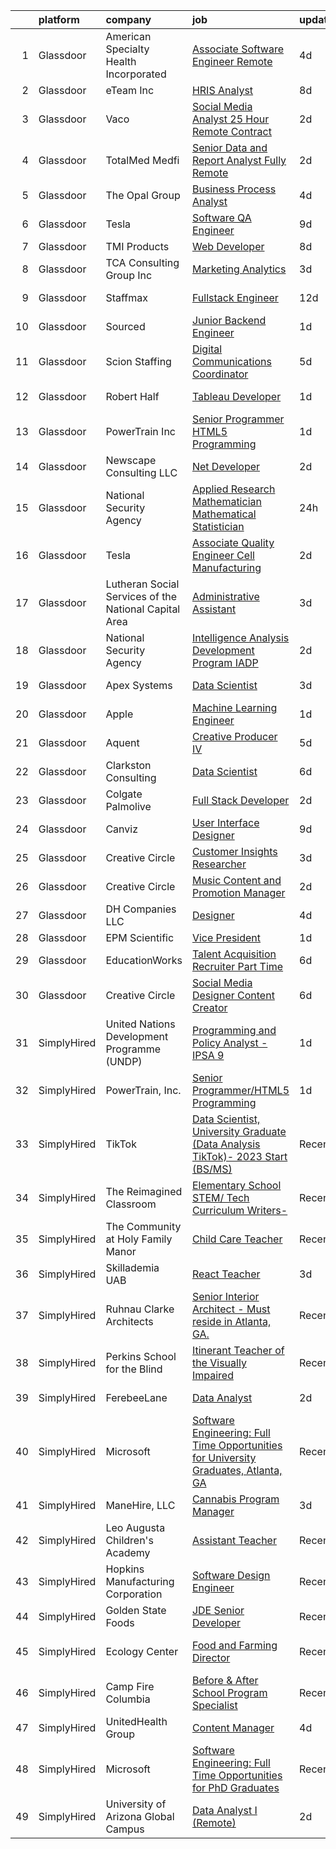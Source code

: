 

|    | platform    | company                                               | job                                                                                                                                                                                                                                                                                                                                                                                                                                                                                                                                                                                                                                                                                                                                                                                                                                                                                                                                                                                                                                                                                                                                                                                                                                                                                                                                             | update_time   | location                 |
|---:|:------------|:------------------------------------------------------|:------------------------------------------------------------------------------------------------------------------------------------------------------------------------------------------------------------------------------------------------------------------------------------------------------------------------------------------------------------------------------------------------------------------------------------------------------------------------------------------------------------------------------------------------------------------------------------------------------------------------------------------------------------------------------------------------------------------------------------------------------------------------------------------------------------------------------------------------------------------------------------------------------------------------------------------------------------------------------------------------------------------------------------------------------------------------------------------------------------------------------------------------------------------------------------------------------------------------------------------------------------------------------------------------------------------------------------------------|:--------------|:-------------------------|
|  1 | Glassdoor   | American Specialty Health Incorporated                | [Associate Software Engineer  Remote ](https://www.glassdoor.com/partner/jobListing.htm?pos=130&ao=1136043&s=58&guid=000001839787c527905629b29710860e&src=GD_JOB_AD&t=SR&vt=w&cs=1_d19347e1&cb=1664694601459&jobListingId=1008167047656&jrtk=3-0-1gebofhal2i70001-1gebofhb5ih6e800-de5b79cfffd5be2c-)                                                                                                                                                                                                                                                                                                                                                                                                                                                                                                                                                                                                                                                                                                                                                                                                                                                                                                                                                                                                                                           | 4d            | Remote                   |
|  2 | Glassdoor   | eTeam Inc                                             | [HRIS Analyst](https://www.glassdoor.com/partner/jobListing.htm?pos=122&ao=1110586&s=58&guid=000001839787c527905629b29710860e&src=GD_JOB_AD&t=SR&vt=w&ea=1&cs=1_8a19b22a&cb=1664694601459&jobListingId=1008158607961&cpc=2CAED5C921A5F994&jrtk=3-0-1gebofhal2i70001-1gebofhb5ih6e800-04be15ae82f930dd--6NYlbfkN0Dtmpfj98iB4C0jJJOWen3Era3IQfJzNZ4PFwBIKpo80E20bU78zJ3qEgsYTK5DSPzv9PBCmSypRua9-8sh41mG939Mhx4HoFeKU5HSeaFLs5arw7E-sAIAaa6q_NNpAp2jinyS3K7bSerbkc0SD-_xjUsotKFpl9mzoPEaoVyserfT5egNCpBZJJ8T5t1kZtF78BAZS_fCx1fen8Y2Utj-B5c-s7uc5x990Yi0pkrZ8WO62FA_NkgKJERCm1bqr83ob9F2GDrhgeqN7rdwn1Sl4ZMSnAdFSO-h9dxDoZJl10OT_lcansrp9tgPD7Ud8K98tv-vvrSWtig9InyfLEMUSifY0b8QyrnwwBo1-29PjQluRC6dpiR-Ek7Gjk_PUyKsvpL3aaIwCAwly0a9kQTlD56WD6Qym7aHgygXAsD5bCQSzEjd2O9XOmxN7PjiWVv6d_kU-YWyK70oOrG7NInKVg0-h7ops1N8UAAicSsO9I-wFoEkBfAz)                                                                                                                                                                                                                                                                                                                                                                                                                                                                                                         | 8d            | Remote                   |
|  3 | Glassdoor   | Vaco                                                  | [Social Media Analyst   25 Hour  Remote  Contract](https://www.glassdoor.com/partner/jobListing.htm?pos=125&ao=1110586&s=58&guid=000001839787c527905629b29710860e&src=GD_JOB_AD&t=SR&vt=w&ea=1&cs=1_4018b6f5&cb=1664694601459&jobListingId=1008171676036&cpc=F41FEAB56D215062&jrtk=3-0-1gebofhal2i70001-1gebofhb5ih6e800-ca1d01d3b8181bd1--6NYlbfkN0D_sybMACCpf9B-677oK5j6rPldVB6BlrVvFjO_o-GJZbzuF-qh4PxErFUqfUsv_6tFb1m8irQOzHpWjdx8DtaBOPKJdvnL0ijq2RbzPskNp0kx8aFlB9rghJgl5F21DVV3ioZEUe0UKvYIR8oAuhMqV6HCkjq_AUH1alY5eyvXK2_AAE2MPBf8UdrtjJRD4DKEIlMMMhMMyiWUJaugdXifnW_DsbpE4Dm4th5XnjDqf1RQ1TF2nNmG6aah-_oBhGb7eiddFgW3F83LbWKdvUKr4kyMLV1og3im04zSaLslbebLdYsqbE3CsXcofbHIZjP2OBd5rx-zkSKA78WbiXicptdkx958Ea_HMXlGLbweOuE-_6xrUQMaR69-G0WdXedGOiVYCG4OB18CjykR0ybHHS7MTv7ZiQ4FiyLQACSp30C4xfJErqgo1Smz4heSrGDAEpddrkbA4ScT9oYPIlvVbpLTPl-6kJs9q6Dfj8N6EvP63zH6uuTqh_TFd1kzGFe-KcGrOdzFHRl94iS39kJhNqRHneg6e8FqN5AiaO7iL3AcLkrTlfCl)                                                                                                                                                                                                                                                                                                                                                                                                     | 2d            | McLean, VA               |
|  4 | Glassdoor   | TotalMed Medfi                                        | [Senior Data and Report Analyst   Fully Remote](https://www.glassdoor.com/partner/jobListing.htm?pos=119&ao=1110586&s=58&guid=000001839787c527905629b29710860e&src=GD_JOB_AD&t=SR&vt=w&ea=1&cs=1_cd2eeea8&cb=1664694601458&jobListingId=1008170970287&cpc=C891152315FA1AD8&jrtk=3-0-1gebofhal2i70001-1gebofhb5ih6e800-8f01274036152fef--6NYlbfkN0CAbsJB8bju6vp3YzCtcC1o6rQ0eFO1yXn-OHpoI-lP0DaRmu6MITyG7eKv3cg2fC6PyDGRGKV8EWW69ApA_jp56B-SV-dYSvvCNnUz8kQeW11sHE28f7T4JiTuxvjQIxTk85RlgTaYbl0n19BresoEWL0WuPPGVxnqD3Fn7X_SeP6IUd_NgqHBOaMS3ndgmW6tAqZ3wye6abVHcBy7FZ-iVzYtMFtOofieHCOgl8HZtrRZCnbx1En6rJp5GtQ2Gd_0FfjvpkGRgeLxQyCUyJAMXW5D86EWm6tbp451iRMmarUh66N-i7VA7RfJiv8fMscQddJjoFhvrGnLbPU5Xkc2TlwJwgYdO3-20lqSXEnAaGP7L6QAJ2faEYC6p3xKmn5duGtrVruTyTNAmlSr7NYNUHfj_X0HO6uzj9N1TKcs_9l8WGav6ZiUDtAnX70sZdib4Bi8inf4oB4RGkanYJ7kc0ZsnbX1a3D10gTh64H7Dm3CvhwAcTGe6hc7HfoPgxmbXIJNcP-bvy1jP64h00984R1AahDr71cDkV6WLDa9p0UEdaK8f774)                                                                                                                                                                                                                                                                                                                                                                                                        | 2d            | Remote                   |
|  5 | Glassdoor   | The Opal Group                                        | [Business Process Analyst](https://www.glassdoor.com/partner/jobListing.htm?pos=115&ao=1110586&s=58&guid=000001839787c527905629b29710860e&src=GD_JOB_AD&t=SR&vt=w&ea=1&cs=1_022dd47f&cb=1664694601458&jobListingId=1008166198185&cpc=C4A69CCDBB3B9599&jrtk=3-0-1gebofhal2i70001-1gebofhb5ih6e800-cace04fd6cdc8c79--6NYlbfkN0DyDQgF4J50Knwgn9O_3-h4MRuzWSeE5LAvq9N8vwu7mL4-za1rMQym2cnTRfjd70lXXf7u6Ty67QY5RCilrlgOHDOzuU_ccY2zjl3yCOX95mL0ST1NdFG92yrjtQi9rbmnk5PIwB_QhZKfbEumHwQEbtBDWjBPNXpOSi-bwVXVhbItELr_qyVwJZAth58UKlYfpwCY2TSmlmPlxQGEnbzeVfzUGa_XLlKjUcL-uByw6p54XW3SpsPDUIboNeOpYZyzoKJMGL1Vymn9yVLxDNonUi31fghXvXBHaF0skpdRhyq7BQ9ZZExp2aGPbJa9dScSgZ85YSk9ydRei5XkPosh3ePOsAbREP0eBLN7g-gCebjejCyFBnCYHVQu-FO1v2F68g_6EpjTXFb2LzH7aNTsgASsaocX8OA0Ft1Sya6AG3yUr5bOJQJ4ByqFkD1bqMbMZA3rykqw5_nmVxlWea6hKe2L3pRMKgEJZxSMTsDaxOIo4ULXRE-y4oWWClfb53Hm4H86mFlfOA%3D%3D)                                                                                                                                                                                                                                                                                                                                                                                                                                                                 | 4d            | Remote                   |
|  6 | Glassdoor   | Tesla                                                 | [Software QA Engineer](https://www.glassdoor.com/partner/jobListing.htm?pos=111&ao=1110586&s=58&guid=000001839787c527905629b29710860e&src=GD_JOB_AD&t=SR&vt=w&cs=1_d3a1e4c2&cb=1664694601457&jobListingId=1008157150975&cpc=2CAED5C921A5F994&jrtk=3-0-1gebofhal2i70001-1gebofhb5ih6e800-17ec5d84a6e477c8--6NYlbfkN0BkX03mv_qGbDFMol2YHqLRvzzvm2LmpzMO_FcYL_FtJlnJTzsjtFTdelRG5HbGrIeCZP9oCSI6IiaHaydOY0APm_kQEpqg_U-Lu5q_7JcgNUy5alpojCB_iY52j9aX-yPUL1SfzqIjbpKFMk0pJQLg8NSVkwLqkZJ7fL_hyQSIe_gu1Qz2CrLhtEUo4HZ6o-DIfsEYzntvCPHtcnFRaiUAfAV8yLmnapNjWXUPwxvLKxWcv1FFTHEoUmU3yhsH_X73h3GkqaFdqTzb5axxNI7rNj8q81vSnBr6JBNNnNvCKpYhSzqZ79VNc_gOROAQmqWKgBI8NpzYx0iIwjnP8KyoBqP4w9s4oQU2XVUSO9ECzsJ05UJSqxUqHDL988CjXDmxq_EQRVs09BKvgsWw3LSsP7XWhs-99Ft2XWzByNRxXWAK1lEsAnOfBgtWzzxS-cMXvhcofuX_z4D6DSIHkRTvmNRRBcs_B3RzBtyDR9LbfNx7hjMnfdIq)                                                                                                                                                                                                                                                                                                                                                                                                                                                                                                      | 9d            | Fremont, CA              |
|  7 | Glassdoor   | TMI Products                                          | [Web Developer](https://www.glassdoor.com/partner/jobListing.htm?pos=110&ao=1110586&s=58&guid=000001839787c527905629b29710860e&src=GD_JOB_AD&t=SR&vt=w&ea=1&cs=1_37afe75f&cb=1664694601457&jobListingId=1008158795296&cpc=BAEB662971763A76&jrtk=3-0-1gebofhal2i70001-1gebofhb5ih6e800-fa985dea56e438c8--6NYlbfkN0Cc74d4hNgNAI05fdokDreC0O8qTkEPbMk_NPWuK9LFfl9GtLVJ8wz2yCHytuxJDvMFgbSCulomEAIkHn4Tdw7PM9RQFh_sKOp1WrPvFDGruxMVFk2jA0w7QddE4KMT-ul1tUGnErSIqMVhCplHhlWQsv7pmd_T_JmJT6JSiJr5QCY6IeMlR8aHIio9-fbOCtMf_my8RLLpuNmMLwUBLAosJQlfkfIo4kaHjb7qZbcgPsFl7HQE93w42scut8SPGmLsWVSvCvYsmE51dE5YkW2XYQAzSibQtw_JedLkwoU2__Dre79v7WgjyIS63f73AwjHzxwcP2GqA3tD5EpsXRAsxTdGbZgpAwos77KgZDGj3EZhs5mS3Zf9Sve-7c4a_BXFbS00BxdWXbGfmXlMh9syBxay95u6LCs9VNcaIH65ZyLuJfk7zWHX7w3ukZtvHCGfvHGxPbO7FhgOXgQXaJWCBUvagG00pNfrmVccJPjdfD3ZvPi_vSN8tSFhbB-DPa0%3D)                                                                                                                                                                                                                                                                                                                                                                                                                                                                                          | 8d            | Corona, CA               |
|  8 | Glassdoor   | TCA Consulting Group Inc                              | [Marketing Analytics](https://www.glassdoor.com/partner/jobListing.htm?pos=128&ao=1110586&s=58&guid=000001839787c527905629b29710860e&src=GD_JOB_AD&t=SR&vt=w&ea=1&cs=1_e3a9147e&cb=1664694601460&jobListingId=1008168586041&cpc=2CAED5C921A5F994&jrtk=3-0-1gebofhal2i70001-1gebofhb5ih6e800-821d7c87dc91bbe8--6NYlbfkN0Aobqe4mQdrTym_OyFCqzynb13PIBNU1hL0lnlL5gTMpN6pH52VqJXUalRLeDBbiOtoWMIj9Ab8ydeAkpmu3g29a26LLthkokVrlVqbyvH59ngLcyO9VZ1cU_2yzqHOD9D4puNVKaPff-0GFnfsLwcZbhlBIK2xppMkHr1sQvqLKHXPEBeU62cGzjsu1EOijbWKStxgRzByjmus6l8b-RyltMTkUS6IrwIrht_jmz-GpKX64DYKkxcsZHvOAZFtI6p-Sbqm-68ZZlwzlTJ242FND2YsDMUrQ5O0CyW64z22DDo0mXr9Om8tfzCOJYcyKGMHPNRRHdvmH8EHQo6F9vuHDbAnH7DcdvuFfb6gEcqBdYJzYg_A4Nzjymt1Dx7RjHbDjqjyf3NSiR9Zvxo9RRJkACdOehDYLO_l0PNoaGpQ-i0m9z6bQGtAcwmDXCIHYBlDQhYSLpZfuCE78jwmTggOIV8RlwiaGaQtT44sDX4b5_w6fqd5pJkE3XsfbN1t3Dw%3D)                                                                                                                                                                                                                                                                                                                                                                                                                                                                                    | 3d            | Remote                   |
|  9 | Glassdoor   | Staffmax                                              | [Fullstack Engineer](https://www.glassdoor.com/partner/jobListing.htm?pos=129&ao=1110586&s=58&guid=000001839787c527905629b29710860e&src=GD_JOB_AD&t=SR&vt=w&ea=1&cs=1_ece78f00&cb=1664694601460&jobListingId=1008148968565&cpc=3BA4CE39D5B5DEF5&jrtk=3-0-1gebofhal2i70001-1gebofhb5ih6e800-78222830f48442a1--6NYlbfkN0DY_BlV98VGxCgvPRil4oM8Y7HFVtpzt57cjMubRbIBzF9mHt_l6KdEOh-7b4gacrX2HJZ0drWzQwvRc9bXpXwSy1WvEJGC8Hm88d7yYoAXRqFJQ7LsegnIrwHu61PlaJgeDhBF5xX0DuSK1_ktoxj3zS88GycU6Xj_Pf03at2NOlfasjpJBs7SurGbSKOSbkMrQ06Ujv_czKBnu8NZalfjRd-K4rRuOjq-tK3-j85-f9JatNBMs8G4i-bz2R1MSlvLer4c4icd00egTzsKD2quyEFOOUFu-w9Rssai8JOs7tX-PhFVnogBaXSUVRhi5yybSmmVE3xh3zAJZB2DEOgIZgZoMz_ZvARJ_vj6X6HE7dCtEYp3__agcwjkA8aanPXrHLma2UELNkW04ZdjV9nyyGWqnmVFrz4rK8B-funuln0U0BimoRPDARn4WzaHfoIGHcUoxJajUJqq4aL6tykRWVUlS8XNwy2TiePM6zRfXHnTLeNwUlaQ_kkdEQiLQFg%3D)                                                                                                                                                                                                                                                                                                                                                                                                                                                                                     | 12d           | Foster City, CA          |
| 10 | Glassdoor   | Sourced                                               | [Junior Backend Engineer](https://www.glassdoor.com/partner/jobListing.htm?pos=118&ao=1110586&s=58&guid=000001839787c527905629b29710860e&src=GD_JOB_AD&t=SR&vt=w&ea=1&cs=1_83116c51&cb=1664694601458&jobListingId=1008174977716&cpc=2F9DD8B511C89582&jrtk=3-0-1gebofhal2i70001-1gebofhb5ih6e800-df60fd5744f4ae49--6NYlbfkN0AQtCoWIo22qYMy0VnBT_-Ke7caQrNIdlGKghY1t5uMcaz4VMmufhOpUb0KraRUI9FBEqMyZPk_lNAwrnR2k7tWlKHFyOTvD3m8lPIWUhmp6qN-P8MNgUz57Pn1kILGvNbKD6BaJ1OfqwH5whF9rVGSMy8lzKEmeFll7wKyUhchCLU3LpEvu5lAiWnQzvHjqAPCispmlIF0Rjnlp2MxalNnctwXZr2GG8gkIlgUpMQRbuTpNcI_WWVCd-t2ubSQ7kMyc0jGls_673Hj7AstZAMj5pQK8FUtR29BjQOgsKz4h9HVhxRNX0Y8KUdq1c8rHbgdeohA82tjjnebg1pq-O8sgQH-mL3V5QISQzoxcTVGJ5yOV_Rork6o8GLq5KIf3ViLlMsiLPHsLWUM5QcMWO2PodqrOixi0RM9P2YqdmCNSkoDPY6bjhHXrP_YLoxLUlpBgiBsllfztWeWdHfjlC1o2thbl8o4aZQwLkKHcvVrwA354l0CwYPoPLS9EBJcuETVJcKdf8Mw2WTEjaX-V7Df)                                                                                                                                                                                                                                                                                                                                                                                                                                                              | 1d            | Wake Forest, NC          |
| 11 | Glassdoor   | Scion Staffing                                        | [Digital Communications Coordinator](https://www.glassdoor.com/partner/jobListing.htm?pos=127&ao=1110586&s=58&guid=000001839787c527905629b29710860e&src=GD_JOB_AD&t=SR&vt=w&ea=1&cs=1_31ee13eb&cb=1664694601459&jobListingId=1008163060331&cpc=AC285F3A3ECA6BB0&jrtk=3-0-1gebofhal2i70001-1gebofhb5ih6e800-ea525e5b7c973924--6NYlbfkN0AxNjU9wWOnkzYrjpAN9mGGJnqCtvXlnsxswceXA4p8ajbPfxpve5iaMIKRyeZBP6nc-l8TOIGpY79X37-cUVynjzw2K3eODaffZlsRx2Pg-vagQah7SjV3Q6V3jOwYSmD1gJXeCYuSo0UShEfYXwMvFHyT-Uu7XdSP2MtatMOUaxEiBaL5rwTcMOl4k_j9yl3wTJG4iGOTCWlb2pt5vB2u8B3ascwVYaqQc-sjL91h_2a_5gh3i_4wsnmFUM1Bcqy7kcpQBm6F4uzBW-LVc38fSPHo_SoEnnWYFQGUZL624H2v-eT-WCi74Y3ezP0OC5-Srlzby3rvdq9manis4Qosqlu5symcQEz9RjHMAXT1qtXtLsoCHcLnYdfNqHXE5y9lG5V9fADG0F4HrvgU_2jXDkqtEm2jG3rY6gpvnvmNXE3YaFfr8QhmZWFO4zj3nrIScMkJ2AVhxEWQ0ADmmBoXnbsO7JZzODqDzcwteaXbpBmu8ulw0sRNCugeOpLcaoUmONlUAn6ECStL576NE4Gv)                                                                                                                                                                                                                                                                                                                                                                                                                                                   | 5d            | Remote                   |
| 12 | Glassdoor   | Robert Half                                           | [Tableau Developer](https://www.glassdoor.com/partner/jobListing.htm?pos=124&ao=1110586&s=58&guid=000001839787c527905629b29710860e&src=GD_JOB_AD&t=SR&vt=w&ea=1&cs=1_32c258af&cb=1664694601459&jobListingId=1008175305352&cpc=47CFDC01B3F81FAC&jrtk=3-0-1gebofhal2i70001-1gebofhb5ih6e800-91683de664681853--6NYlbfkN0CpzDdaQkua3np5pkmj49lKioZwmwxQ-yx5plwbYmV_M0-UVVHCKd08x4FEDMIXEeKLFjEn-sqQVWOexkOex0qmvgI0uHAaEFEu-ABiKlOcllRdDpbr1ZRoh4Cjoydmdx3fUWY3dRGIpbH_G7R62X3f75nYXlvd8Q7BmAgQfgbvhvxzaswMp3neHfNTz7leeWv4nNsutfOr1BSVpfP08ZZPGHgc6LgdSo_zVU5XV_ebpbfJx-O6Snp7WPo7OehBsqKaNOfqbSkTThE-U_Jh6MhnCIJP9SA2frk0Z_QCY4tz_OIBiX9aH2c9IxKHTSgkiesb-36OzBC0wPwkrgvRf6WsCAbEAslsods0i_RUs0HnNuFV1HYIcvf4_nKb-oUwJTdFENBIMcvFh2uRWwBX54e_s1AWJ5YrJbejdJiMmr0iPoLsWNhYIMlDvR8SFZxfexs-7XvE9a-_KYiGOpV_9HALhzxM-cVzK5ij4e8zfhRipveGP9Z-dHbHJB2K-tKe5WA7xwm-n7_XG0CDjgqa15ZYoIBiyx9q03244o0s7S1_dDvDJv-CPuVG)                                                                                                                                                                                                                                                                                                                                                                                                                                    | 1d            | Lakeland, FL             |
| 13 | Glassdoor   | PowerTrain  Inc                                       | [Senior Programmer HTML5 Programming](https://www.glassdoor.com/partner/jobListing.htm?pos=101&ao=1110586&s=58&guid=000001839787c527905629b29710860e&src=GD_JOB_AD&t=SR&vt=w&ea=1&cs=1_e81ecc47&cb=1664694601456&jobListingId=1008173585788&cpc=C49818E30565E1C5&jrtk=3-0-1gebofhal2i70001-1gebofhb5ih6e800-1b85f4fe83a31478--6NYlbfkN0C2SVAOpOeIWQkPp9EeCSLxTLheLRty2uanDx8E9nXZ3mu7gJwUrwrha0qMgRJB_ybKSHJ_Y0hVriFcnVY9yiNZwBG_k1-AbF0pE9LMEsbl4mHVUm15fZfn1EUbUncXM4fFY2uk7IBaV71k80c61T5oym8J7jvFIebX2bEtRtE7kjyJhVwrjQ2xABzr7OuFNrwNcBPdcjMaFfdjQPPyRL6VxjsNB1R_gZNnzFmiBvCVfOmxN3VXuI6CYO0FEDo7C4wDORp7W8ZsftcyyAyi0fdJ_8DGm2BAiBjW0RC9YD0f2xxXITwoLTAu-2a0vf4AizWhiy6-hQfskHZXvi1yt698MKuSyldzb7m9tp9KoGLzXgOOC9zmeOoZ_zXkgOADZgcuwQsxLa6ar7JytkrNhxizcKj3JccUcPhITs2sSIfMquhGEMrWSmhCse-ZcasL-OzBNmuSNoAzjz4aHGosd0dwQF_4cH9IxS7zDlImJAqyAPbQrxYr3ecPhWusCCisuqqtGh4okwq2ZuwsQVi_JDD3)                                                                                                                                                                                                                                                                                                                                                                                                                                                  | 1d            | Remote                   |
| 14 | Glassdoor   | Newscape Consulting LLC                               | [ Net Developer](https://www.glassdoor.com/partner/jobListing.htm?pos=109&ao=1110586&s=58&guid=000001839787c527905629b29710860e&src=GD_JOB_AD&t=SR&vt=w&ea=1&cs=1_b1c7e08a&cb=1664694601457&jobListingId=1008171131113&cpc=76BDADE3D6D9A820&jrtk=3-0-1gebofhal2i70001-1gebofhb5ih6e800-26f3395504cb0be3--6NYlbfkN0BHIfC1zsKGIu0R3teaIu8liT7fbRNLaQeDQfcPJweUK7UvDklIW8lYD9pgTQ-zfF0447VfA0201YSFMHqVjB_o5o40xlqZBnAi8KbhvBa75Ih-LpUPb6ctYWZ8Bqo_l2Z0AKKoz_Eob55ilMcMByTzmSVYUhq1xq5eNjGRbltwRa7ZeAUm00KdeB3v_RVep2NnXZxZ4zH75XpdCh4Ab62YCtyc4NcMknASqgHMbcTberQM6InN-HbLBmtXPIzqo32K0Gl7gQLgt3NKIqjWhuD7JSrXbvN0ufm6UYM_D5GTNxoAPld_TA7awSH-20vJZEuMJsvLGau69myfuqSM8qpGXK8vHIjypdOLmyCTjJBBxH1k-m7SFpVH_sCAs1TVsuDdOtiynydkCoLaM_z-NzANNwFE_IyFHrgylQVoNZgUOUzuRy_OFVJTkxtHqHH393A4KNt1Hslz3ciuT0K7YcBITKOLyN-J9raJcMcbdl-q7ImTfQS8VBGCZ8sg-TwLkWevyppzr0T-pA%3D%3D)                                                                                                                                                                                                                                                                                                                                                                                                                                                                           | 2d            | New York, NY             |
| 15 | Glassdoor   | National Security Agency                              | [Applied Research Mathematician  Mathematical Statistician](https://www.glassdoor.com/partner/jobListing.htm?pos=102&ao=1110586&s=58&guid=000001839787c527905629b29710860e&src=GD_JOB_AD&t=SR&vt=w&cs=1_9c01b546&cb=1664694601456&jobListingId=1008176337190&cpc=A65DF3A704A48F9B&jrtk=3-0-1gebofhal2i70001-1gebofhb5ih6e800-bb25d1ff2d5a7a80--6NYlbfkN0AC5S5KfpcrE62cRuYLg6qW_HWiPjKHP06qk-AGfbwYtGlr3wcSMURH9oqKq1q2FCca4boXAR_sy_cuvjmZRTu-kDURTFUxc6sK8sYkMLOhshHs4uDvvmHCM5PEAIeyfIv4GwSTw6FD33Di7sL78CTkmtnzBEL3q70_zom86bp3Ma2kT9yfZ0JkMcSKft2yQ8Wv99K1iFPM9D1sV9fgf65Po28w1HMqmoWIOBH9h-0SscmEYTLyMYnTD3mtzDgZmuTjpQroCx3lPQng8vv7NPtgKuYvLmLzCKwZ--LkzlKNFcHwZJNIGdiFDSwahr2hEXQTcPRMZ42OatwkNc69SfSb9qImHuAMKKvg7e8_5cRhpbQHLdhgFungxgQxasrMezfHxUIbBrx8fDVwspEi5xQTS_RoeNhjWpDzxeZ3KPt8Lkh0kPnsYtnambks2YgP8NKpmVUo2JrjuF_toe-cU1-o3wbZi1O1DFfQpayhtWb8sA%3D%3D)                                                                                                                                                                                                                                                                                                                                                                                                                                                                     | 24h           | Fort Meade, MD           |
| 16 | Glassdoor   | Tesla                                                 | [Associate Quality Engineer  Cell Manufacturing](https://www.glassdoor.com/partner/jobListing.htm?pos=116&ao=1110586&s=58&guid=000001839787c527905629b29710860e&src=GD_JOB_AD&t=SR&vt=w&cs=1_ace0ea8a&cb=1664694601457&jobListingId=1008171183254&cpc=6FC5BA77C9A4CD78&jrtk=3-0-1gebofhal2i70001-1gebofhb5ih6e800-9b16fd11906e74af--6NYlbfkN0BkX03mv_qGbDFMol2YHqLRvzzvm2LmpzMO_FcYL_FtJlnJTzsjtFTdelRG5HbGrIfA-KtHtrLn_02c6QmUKihgkV7a5HmhU4z8oTgnBrwl9o5wSbzTu8N2uuPtaznXu_Xi_5OLhOXdRWndStWRkDk9uGhWGilt8EArl1JtnsKR5kWoDrPYgrH_UA_B592EAbgV4UlWhFJ8YVS8_g6pRsANxaTZzRUd9moBKOM4XGzjSQ8ohgV2_rbv22WW0NP69GIeZfrwsczQPKhdvwHb8sEdVoXNxfVDFbGwxxZzYIpWTJK-f5wGFfvnZke8-wekch7jfJMYjWhvSkw01L2lD3pWBqUl3mfguDkJeIO-9o8M8nROD2GC1SdxTVT8ZBOHNqZ6z45UqZuqlBCk1Hy3NzY3b3_Bxga83JrOfvuqUjDLTJTlZuoMWp13GMPK6kyTUQRakwJQ9zEf3Mlv4GT_rLfSeBIWys8lrfGL3I1sRJUHpXvuGthr2EisAeujL9Zqq2DTgBu5Oc7QT6xi-3Rol0Zw)                                                                                                                                                                                                                                                                                                                                                                                                                                            | 2d            | Fremont, CA              |
| 17 | Glassdoor   | Lutheran Social Services of the National Capital Area | [Administrative Assistant](https://www.glassdoor.com/partner/jobListing.htm?pos=114&ao=1110586&s=58&guid=000001839787c527905629b29710860e&src=GD_JOB_AD&t=SR&vt=w&ea=1&cs=1_bdae9d6e&cb=1664694601458&jobListingId=1008168296661&cpc=8795CF9063CD573D&jrtk=3-0-1gebofhal2i70001-1gebofhb5ih6e800-013c79c63f825a03--6NYlbfkN0Bgsj1Pbb7MeU7eIWIrQEjV1IJs7xNAv1nBAvknuBWC7yXs9upGwzxQqLHdeSsAR4U77bDPwQja1-Q7WopGN7wytnjsKYb8XSB4wSNoGGced9b1kN7POnugckRX6LwF-eD-kHkwK3bl6vEzQN-CuLt63QnXuZIr6UGNpASjXUribjhM2-iNHIy0mss4EIjyF8z0Q64VrRbKRAtf_bqT2eLGcYm6xTGXRM-dZdkR6XsOh8JudSrFFm0xYpKQJWbubRLkJ1a2ro6u-tvEYRiaI4F8S9t2Kb5QSjDeutbPsx1PQdaQXlzsC2LLvPGKV0eP4cBw3TdiyK1G92cimzSvZXcSOd5IFCPbsUvK5Hmku1ja9KVjg5q8Bu0KwGnkWLVAI_Di6ThqB0q9GDUo3uhm01sR_4lG5Af6lSQxUZq2WRu1fU_qaZaaLDRo-IK4-g1BHataAN11A91JqBLV_f47kS88UNaRz7MJ8y9HC8IfIncNwfTrQ5WyMwGIf7Whwz6_NMv7XXQGa-yuTw%3D%3D)                                                                                                                                                                                                                                                                                                                                                                                                                                                                 | 3d            | Laurel, MD               |
| 18 | Glassdoor   | National Security Agency                              | [Intelligence Analysis Development Program  IADP ](https://www.glassdoor.com/partner/jobListing.htm?pos=106&ao=1110586&s=58&guid=000001839787c527905629b29710860e&src=GD_JOB_AD&t=SR&vt=w&cs=1_0f8991ba&cb=1664694601456&jobListingId=1008171585412&cpc=2CAED5C921A5F994&jrtk=3-0-1gebofhal2i70001-1gebofhb5ih6e800-4b11c9f217b5040e--6NYlbfkN0AC5S5KfpcrE62cRuYLg6qW_HWiPjKHP06qk-AGfbwYtGlr3wcSMURH9oqKq1q2FCcIwIXN7RsyfkYSe8b48QQDZjIsZjeiCMsSk5hYFnGXfgfjZx5ZYM5HN9WMzDmlQ7a5RrrJG_4tvY1VJixRHO4WNtvKzj4VtENHDQNaUkFXnEfk_K_LHGVZvg1Y0xMM7deburZVMidNjC0GitUSDtmKgbYJ5QfUeQ6gVjDSJOi71JALD8_O2fSPIJQkzoMvums9N6gPGhQ8O0LDOkTbtOMV4M9pP0WS32oktTtNB5n_sKpGLcEo9QOpTa2ouHd4EWbw7-aTs2AtWwNhYYtv4KdpyTbGW5EWKYz_BgXiXyDOrTXBTXdK5tn-PhwRx1DNvPiQaZrql5UhT0h1nf3PMK9z1tHhXx58eSeM2JBmls44etcTI8YlY9Zu49VYuxbWBxd-H4YfbuQHwXZhWSbjxUYaaYPbwixM42Y%3D)                                                                                                                                                                                                                                                                                                                                                                                                                                                                                            | 2d            | Fort Meade, MD           |
| 19 | Glassdoor   | Apex Systems                                          | [Data Scientist](https://www.glassdoor.com/partner/jobListing.htm?pos=123&ao=1110586&s=58&guid=000001839787c527905629b29710860e&src=GD_JOB_AD&t=SR&vt=w&ea=1&cs=1_04e88233&cb=1664694601459&jobListingId=1008168488140&cpc=451933188B21919D&jrtk=3-0-1gebofhal2i70001-1gebofhb5ih6e800-b00bcbd8ae5aa170--6NYlbfkN0DqWjE27Bj7wQp7zwejGyju2OyxUuq4SEucXSyN07WCWejYvQmJsgF2DYF8Y-TYieCC7JkKTw9vDLjaFbrXYkiCdtCiYmftQDUDUk0wiGD4xApJXwf3sQQqKVxlMP6ygEfyy5m3bfnknkzu2h_CN-BWDxzd_cOUvchQq-7n6HBoRciE3XMpC7KEnG_nRCWlucokPxrkawYEG_deBFtDfWE3ZPXKgRcnlCwL-d5Vm2tiKhdX8NvUYQ_RWIt99KZxhBuTfSrw9_Aeoj5hcL9n4QqYBrky2zU6b6PfcDHKdTcvAD8QIFcd1qUgM_Rf48UVSM3vZa1wd6tihqVg3G2F4aaB8LKdXrrB35dXPaIypcxeyz3UEO9krKFd8xHwAgbfguoepT8Mft3Ncmch2wWBbENwO_P4BABg6qZ6B-n8A1wXAf4hGWcltre4-VOrxfomijvBg0qMILou_n1FF_qsIV5Fcuw_jR0xUVg5UAuCBMoXv9Fe7RijFFEMIURNWSlQgEAIhVk_nsX56AlUIZHml9HOM8NvLu38g1xbQyD_ZFj_U7Tpe3qhJiP1-mxXdmc3TXuoRKnNiQZnZy4P2Enh3EEnjp8KvCtdOH_THw_JPvdVBzLrWefuigzb8JuxWoizwRGTGv_Jnq9OYA%3D%3D)                                                                                                                                                                                                                                                                                                                                           | 3d            | Oakland, CA              |
| 20 | Glassdoor   | Apple                                                 | [Machine Learning Engineer](https://www.glassdoor.com/partner/jobListing.htm?pos=117&ao=1110586&s=58&guid=000001839787c527905629b29710860e&src=GD_JOB_AD&t=SR&vt=w&cs=1_8e4a36b7&cb=1664694601458&jobListingId=1008175989427&cpc=F41FEAB56D215062&jrtk=3-0-1gebofhal2i70001-1gebofhb5ih6e800-9cf85aabb2c23e18--6NYlbfkN0BvKrLyj5gPmtZO9T8euul8TCxuuKNOtzRJOomxnwSEodTz2Bc-sPZlt2Zgji_QUXEfSry2uwoiSVR8Wqq-2KPK85rItdKx9X00L3mV5BAraRBT3ZNktMw_V7HybRuj5Y4O-B8jZzM43BotHpPRuP7J0R96bo6CjWXrJCK3VZq3pglZ05n_lLBsZ-YAhA8C-SK9S2TEB7qT-aoX_mVLm9rW7zMrcpzoCOL3mfNlsPyok7CS6TzDhBPkyd6GK6A4IR4L1UznDAel7_DIeKUiaeEgW0Ot8EX0q_3oL6_vreg91AaqSt1_I8lXwnqSmmd7auHAu15Q83ws9KltxTTi1OS4dWveucPEryDxyqjFKMDXfsC9XJPhRQ_M6mMiLEot_3Fv-COHqPjsLJ2hW8V7G7Q0ZZTOniuVDbmpvcfhQ-1c7J6KEoz047O6ZsnnuMXy2zNOV4L4IefM5A7AMBBVmEUXLASyeAL_tDwyfUQW7ejMM7Rie9bJmEuwTeFljQYEysgZJFiFjOAKaTTcToI5Qwxw6gwfXGgJOufVrWaUBsQDJd7SV9NW4VGwjl7hQt0gcNukQaW1Ybp7DnN2u93it3yusVL-NBNOTUfwPaYnAiLq6wlmXAkybZPV3azA4pvuuYJPEBXudRAyirryOxTmu-q6Ai85PbAKc-QHuVTS4AFV0J7KRqReDKkDejKNAX_U9KvYXEaTAuQ8oaBmD9LvyFMBB3A2iQpvZRYkfvfcXeJIG0f_Edk_FoWBFzK0HtWdEUBqPKEbVpA-UnXa8sgneI4_qdZB4T5dcJyqAF3q5fK2DUDASGTxgV0Pt6u6gqEZRiOUP8jTVftBn6ZW-7j9d3GYueW557UoVFD7PPBX1xMJa4m3uga6es1EEftP_j7rjOk3VTw-yoO4QxlBDC4dxogY3lgkJ5N7q-aCU-fEvUTpbp7FH-XbzdyvH-a3KHKOvzlYmU6GUKISNwO7ui7H6JZW) | 1d            | Cupertino, CA            |
| 21 | Glassdoor   | Aquent                                                | [Creative Producer IV](https://www.glassdoor.com/partner/jobListing.htm?pos=126&ao=1110586&s=58&guid=000001839787c527905629b29710860e&src=GD_JOB_AD&t=SR&vt=w&cs=1_33696a92&cb=1664694601459&jobListingId=1008163018298&cpc=9908D8D4413DBB8A&jrtk=3-0-1gebofhal2i70001-1gebofhb5ih6e800-5e77c05d0c5c0540--6NYlbfkN0DMrcEu7yrtATojKJA7cEzGQ3FdRGWLh0CZQInL4ECGI9gD0Wolx9R2v-Aex0-GK055UrEmb2H5ldEjxMr2hU775Pgh9_68Ca-u2to0EUEEcr1RiSdoR_wQiuurpYbQYS-Tmv5_Ga9bl0jkMt7bPN73F7varjobfP6gpibp3fJiiXfpcI6L8whcfq2-W3q22S9tM4mOLvBp5O1z1avaYkfL9kW8Td1CrhE_SKL18GGzG9nSRIwxhTHFTq1D2T0jK5cXxYkoTYe4Tb2i81CrB8gK5pGCerguQUJTm-_xA5QE569pjojmiFsZLqn-dzNWTFboibAkJjifRtL4uU_Wh2VuY9lbvteCZ7lPzOD7sp5O-0LO8q18485rIsCsUMy6t4qrC1tiuMh4pQ37b--Kidy7PBgrim2CQJIPL6JNiZ-FN23JDriyDYaJW78riTbyo61HJd2_XvzB9_UcIjpQK2Wg)                                                                                                                                                                                                                                                                                                                                                                                                                                                                                                                                      | 5d            | Culver City, CA          |
| 22 | Glassdoor   | Clarkston Consulting                                  | [Data Scientist](https://www.glassdoor.com/partner/jobListing.htm?pos=108&ao=1110586&s=58&guid=000001839787c527905629b29710860e&src=GD_JOB_AD&t=SR&vt=w&ea=1&cs=1_25a370f1&cb=1664694601457&jobListingId=1008161279064&cpc=F41FEAB56D215062&jrtk=3-0-1gebofhal2i70001-1gebofhb5ih6e800-6e50fb4b10f0fcce--6NYlbfkN0AvmzHBsOCShQbftv8FLuAmpgfmr4uGLvm8CBnIFvFOBcSBL57HJKSPzS6agNhxGJW2QjIOXy_WYf-5K06RQDB1j3sWmlMto7f-GBmLcEKvaXvrgmvHhaMVkOMNSF2QKPzj6B0YKVJjhj4cV8Dj3T4wxdW48dK1vZPM2LulgceLP4adJSGjIxhj6bBxDPyuaRFxJVD_5CRgpVzhNoX6J5mvYDSAh5DLwGC_6B8Wux5O5BtindyWfNp5j1Z95dsjg0wmkDP0HcdTNJFTWjQR43JMoYwpPTtDzYBonXJLsTjCp6iZGqQVorLxzinFkwv7uEY3LMofgFy8N36ER6oUMAH-EVzvdyw9p61agidOtr4jAFsdjOzW8Sr87LFP5Q_fPGl_MBeKt97DrIZRD5TUREG_2Oqu1P35-CVrPxrCaGqWri9iMLJ9sQS9OzB2R0IxAJCjx_8oql6u6T8stE-e5UP0)                                                                                                                                                                                                                                                                                                                                                                                                                                                                                                                                       | 6d            | Remote                   |
| 23 | Glassdoor   | Colgate Palmolive                                     | [Full Stack Developer](https://www.glassdoor.com/partner/jobListing.htm?pos=105&ao=1110586&s=58&guid=000001839787c527905629b29710860e&src=GD_JOB_AD&t=SR&vt=w&cs=1_e6671768&cb=1664694601456&jobListingId=1008171257781&cpc=155EB9D5185558AF&jrtk=3-0-1gebofhal2i70001-1gebofhb5ih6e800-240e5c906efb876f--6NYlbfkN0CScSxRBn_n5hzPBw7DFYVJJAQwrBP-UaBS3EDdzxnGq8yiXsYY8INOgRd_YdN7Dfj78gaHCNdj5BNIvZ5zsiiqNLirVuZvIm7BAIuTUkOT3yeXzCdDKqooQJbtq2z86H0oN3D6meiPiUmiO2ihdRahy0fyevDeBJK-SkSv5-soDkRPCMe0t5-srbxMaYIoDH54YARVjL5yM4LW0NMv0U3Anr8bC8yeSqrk2z6zG_0q8Zz1wIcBFKG6U7b4YdzNnrALyzGuAmIxwDL1SWXixFrjF8-T7j_sAm9sl2ii-29OF54nRLJn9DswyDXLRj3-sEXVTBzcOODVowDHyAj6PSd2S5i7StwwjI7HMQu0zeIE6nTuBVHrXMqFViPAGmgeg5PutrEuNmtsGkduozYMygJEWc-BSZib3Ai9zKjHxocbzSmbVVdkTlWe0sVwuY5sVKSeklZ2yRF1Vd_9iKWwJlLLXRzapUKJxkQVOjSCqotov-wezq9l-8SgySdxLIO8HGZvtmIohTV4u0e22m-O-RfpoCvmOwE0XQcvlkTKRaKS3FAhiWeX7Zpe6FqoGONTTmUXwgRXlE-6T_d3iYcEM2NcbkplzdOktzj4ljC0UDu9jr778fisgOfTEajuoOo9tvfdWeRrzJ_1gSJK5lq21lKd)                                                                                                                                                                                                                                                                                                                                      | 2d            | Piscataway, NJ           |
| 24 | Glassdoor   | Canviz                                                | [User Interface Designer](https://www.glassdoor.com/partner/jobListing.htm?pos=107&ao=1110586&s=58&guid=000001839787c527905629b29710860e&src=GD_JOB_AD&t=SR&vt=w&ea=1&cs=1_d621aae0&cb=1664694601457&jobListingId=1008156531493&cpc=FB7E4A1762AE5BEC&jrtk=3-0-1gebofhal2i70001-1gebofhb5ih6e800-e3d87cbb2114de86--6NYlbfkN0DX7ti5SU9yT3J6w632BGO7shSuqcoMAB-r1rtnlJAMBSScCSDe78er_gZzmOYcJuZ6VlrD61do1h8BelTQAhPGiPBL_XHDa1qsdgV-Wu770iI7DpZuP0joPJx_a6i9ko-yT13_09GOCfitFtYQ90aklM2vDU5RT5arQYr_lHNJgxvAJ9wIUKHnHRMA_n2a16eiF0O1MD1xSi2folh1poOrC7UxzZge0LpqQG4qA2uxWlo5c32Y4p-n5ad_m_dU7qgKRKreBPIYJGyPlphr7j2vzlPn7RwRrYhPUTrPASggSBd6AoRPS3G1WDbK66f8efqubWF-k9NU2-ARyh37meIH5AIpG3isNDGG1KEEhNdKj9x0_b4YKeaGJw5MdHHkvi-5nhrP5q9-uhbxK3jelEtLl4jaaH0QPs7OSICmX_5WgFr-6E_9c558VFMt6gcN_rK9X7hoLLJnPI2SzdqDwuaoAV2d47DMZFFEmIm22e_Wy6ZfgSA0xoIlxFDYJQpR47yS4q-gH3QvJw%3D%3D)                                                                                                                                                                                                                                                                                                                                                                                                                                                                  | 9d            | Remote                   |
| 25 | Glassdoor   | Creative Circle                                       | [Customer Insights Researcher](https://www.glassdoor.com/partner/jobListing.htm?pos=112&ao=1110586&s=58&guid=000001839787c527905629b29710860e&src=GD_JOB_AD&t=SR&vt=w&cs=1_8e8cb4a5&cb=1664694601457&jobListingId=1008167791255&cpc=F17331D9BECC482A&jrtk=3-0-1gebofhal2i70001-1gebofhb5ih6e800-521a6483fa9e46e2--6NYlbfkN0BPwlZa85gbT4Q3XYQoU_uQn0Qmw9zd_9UNfmcwtqAVud1yvyq1Z4UAlx1bxhDUi3IgtUUicMkF7ZjavFPoDAB3ZS4YvDmt2SUAZQnoFpmZIwJm8e8ulcRZnIUtl3z0FoyTIKcXA7Oh8giLuAL5hQuX8E4fkaxWaLkV3wcIItwpEviyc3avlQtHcF5HeBUzsgVdPT_eQtgdEiklKe-N8R919qpg5gql_cafOdMB8EHR7Sm24KmBLr9EpPuJAtWamQFWzyiupeebfMAZP0sxeDO0D6bcdqwJD_wEiIDdPYu7XpPk08mb9_tF3jUX8kpEW7Q4gYl1TQgBnyiJVx-dygsJJMKhUUufMvuP3uslxSwEEdWqUAqRQFSP0fXLzL2yLmpaY51kNKdZMPKHBxQjynmRDJkRVyg_v62t3Nioc1BJg1V4uH2lPlDBEYGOS17IkuNZp6lPg9kxnzPHz1e8dIdIiKNx7r6tSZ6e09C_wuDNe3Q4Hw-yAuA_TUO2ClUq2NOI5lWmg7kFNGs8qxCOKAVd)                                                                                                                                                                                                                                                                                                                                                                                                                                                              | 3d            | Mountain View, CA        |
| 26 | Glassdoor   | Creative Circle                                       | [Music Content and Promotion Manager](https://www.glassdoor.com/partner/jobListing.htm?pos=121&ao=1110586&s=58&guid=000001839787c527905629b29710860e&src=GD_JOB_AD&t=SR&vt=w&cs=1_3ef05bd2&cb=1664694601458&jobListingId=1008170694792&cpc=FAE5E775D180B2FB&jrtk=3-0-1gebofhal2i70001-1gebofhb5ih6e800-1331e83fcba28b40--6NYlbfkN0BPwlZa85gbT4Q3XYQoU_uQn0Qmw9zd_9UNfmcwtqAVud1yvyq1Z4UAlx1bxhDUi3IHI4qlYjhgfdfwZXhfxq8jAKVFE313CrI_3u94mpq9lbp8xpDRBJ2-bCo-oyQq2ZtGBa5XwMzEOxz-16DKbhcsurtVS4pf65mq7X75xSnpZUlJY6BXOLhYPzQiVa7QAd0i-ZDl4T3S1nqtFCYgeoGOeciZGJF6KIFMiPduxI_I6NfUBiiZPjh8x1EADZvW1mVybKsxlb0abuEyEOOl6GyvB-0a5NY_MbURTDKtb5y-6XDfZVAr8Vq2qXcYrHUneyzxa2RCg9p7v7da9Jj-fIRtPGIhO2I0FIaKUIoKC-TIaIh9b4VRmmdGM-wrjaaP_xsHYH7v53f56zNq9dW1ni8n9penkM1XP-alfSdnrq3nnGqafQZBT0JXmB0SZ5h6KR3RCVxiIRITarBze7Y4F1F76Yml-W3xxYiZt33pIaaPCc0AyB_a4VAQFif6Scc0w0sKBNsDBjgV52GwMV1ZkdM_)                                                                                                                                                                                                                                                                                                                                                                                                                                                       | 2d            | Playa Vista, CA          |
| 27 | Glassdoor   | DH Companies  LLC                                     | [Designer](https://www.glassdoor.com/partner/jobListing.htm?pos=103&ao=1110586&s=58&guid=000001839787c527905629b29710860e&src=GD_JOB_AD&t=SR&vt=w&ea=1&cs=1_9c2e926d&cb=1664694601456&jobListingId=1008165162959&cpc=1FDE87803EF93CD3&jrtk=3-0-1gebofhal2i70001-1gebofhb5ih6e800-2b4a1849a921b234--6NYlbfkN0A953Z9EfJZc5Z9y7Wb0NkuJO-5BBnqXCJSieP3bN3oT0yhRhApRHWs-VulBasZOkhZ3KwWGWSZ4jZarOAlg-NR6R1z-9OUAsODrPmzdpxh0rMJUntpM8n-Z0kyJNmAvLwM5HV22Vc-zGn0H9ANJ89qVmNGFgBj3lWHVizKZzLkvRig-sX9uV5hiAtu20kMDeYIfJVclGsJFssAvIMNVlZwep1P2mSuTQAh1wgWL-kIuu2oUR_wxn7NC9oZvtmmUkXqqvzvYUTWj_iIEpzkznPM1DdwOHg3G-LdV_M3x1PCa60lz1KUO2la0dNP5blfelO1G_QhpwjZocymLZx1cGUwft-pswh0RV5jpCbxE_xtByKqFvhPqbutz1VuMXOY5gJWc_7hoCDPIynW6vwKdpZ5cOyG8MoYi2Dg5kPNdUprn1nfrI1D5jHilIJJvtKnOcF_vJ8X9_PxOHIU8OP0EUReVEupMJxa4OWJf-nMg0tDG0cLFHUEvBap)                                                                                                                                                                                                                                                                                                                                                                                                                                                                                                             | 4d            | Remote                   |
| 28 | Glassdoor   | EPM Scientific                                        | [Vice President](https://www.glassdoor.com/partner/jobListing.htm?pos=113&ao=1110586&s=58&guid=000001839787c527905629b29710860e&src=GD_JOB_AD&t=SR&vt=w&ea=1&cs=1_55cd3b99&cb=1664694601458&jobListingId=1008174946042&cpc=334ABAF5D42DC775&jrtk=3-0-1gebofhal2i70001-1gebofhb5ih6e800-f1ffc2c91ab7a69b--6NYlbfkN0Ac1dQX5O4bM0SP6UJQV27qUKlsnOLo2dFi0v4Kq4pXXbjTLEo__hQoabS7AdpPLH2nDbKLV9cwqe0YVt1NMf2QchRQy8x7UIFpKVk93V7dDvQMt9L7UkyxKD9ea8k5-pzAlRP5IAoJ953W2Gkns0agwZvHSmKG1fo59MVWP4rM-uRrcMYXA69q7vgMVgHFsOP9zCHJQ7apBPAe4tyJ7i5sIIlRAWupNSJ4wXw9UbEOw8J16WDciWakbSF4OTJgkhGfOkwB2bMcTEXVH5O5UssU3xpom4sTQMzHwvYs6j9YHy8lyovVnMcxheF1PYlFMjTBGRZFcMdHXje5wgNUI2EC-rZXVmw9BRUbsZvFOQjoRYv0C4Xi_nl2S9EbQd1ue_DePtping0vifV_Rwk1jLfkWKQqhTcNl9lNye9cRaGXl2yoktVp1YB4LxqeLrMRTodD_k68p6FQuCyaq23eTV35Ba1h5njuoZkmWhJpCXvIEmb3J8GLIdFm8sgr9JoF7e7XFf6LkcJFjflSRwjHI9sPHe_pyAIn138pBewC0RQyXkyKLQztOQzo3M3eolJLswo%3D)                                                                                                                                                                                                                                                                                                                                                                                                                         | 1d            | Remote                   |
| 29 | Glassdoor   | EducationWorks                                        | [Talent Acquisition Recruiter  Part Time ](https://www.glassdoor.com/partner/jobListing.htm?pos=104&ao=1110586&s=58&guid=000001839787c527905629b29710860e&src=GD_JOB_AD&t=SR&vt=w&ea=1&cs=1_69fab872&cb=1664694601456&jobListingId=1008161519772&cpc=8795CF9063CD573D&jrtk=3-0-1gebofhal2i70001-1gebofhb5ih6e800-612bef0b5f6ae6ff--6NYlbfkN0DxkJemgUmMbnzYhJZetFTAuLOeYdD6t4RKR8Ad6jjA6cwOpnkaI1iFBpEyHWAiE4TgDCjg7xn5_xqdxfplt2FTk9ywjwtf8ghg6yaAjBaNTCMqq5H20h1n4wZpxQ47R2DZKeeMvQjhAOz61VYdqjVNA8bUojzg06XdtSlvRSuqT5WlpsbvaOdGQPZlxzOwfVXHddO5pVMr8ttnlH9SA84TrjRuroq2dRfb_14QlHUUMGSI4_vwaX1RtAgajBO1OqvG7PQM_ApjruJoQzaFhGaCgl0Y4dGM4H7jvVh3KQaHJZxlEkASroRz7gA-iu4oxmMrK2aF79GdzGA1i28Mzm4kBBpC3FUFNt5wZOmrcwR9l3PM9LTis2KmB0MxcOtiqQxkzKleYunUBuw55bhpydOsG9W5vP5zwimbImvkp9sScbR6zZDxtnegCo2Yz-vozZXn18F6SJefLAaSqoRBmq9Mi_LRTWpk1W6_lv8NxcNd-wEnYqn4iuzIF-LZpnazFZv5iZ0jW78vocEIMZHGpBKi)                                                                                                                                                                                                                                                                                                                                                                                                                                             | 6d            | Remote                   |
| 30 | Glassdoor   | Creative Circle                                       | [Social Media Designer Content Creator](https://www.glassdoor.com/partner/jobListing.htm?pos=120&ao=1110586&s=58&guid=000001839787c527905629b29710860e&src=GD_JOB_AD&t=SR&vt=w&cs=1_054b6320&cb=1664694601458&jobListingId=1008160429794&cpc=A65DF3A704A48F9B&jrtk=3-0-1gebofhal2i70001-1gebofhb5ih6e800-fc91e2e702dab2f1--6NYlbfkN0BPwlZa85gbT4Q3XYQoU_uQn0Qmw9zd_9UNfmcwtqAVud1yvyq1Z4UAlx1bxhDUi3KZ7XhCf0NRHAiJiKB5PQ8Jwin_xVrqSlFkEgQLYqD2IOMkVg4HoN76l9O5pt3NUkKOWjiNRAV5eChZDyZQacrlyffxSJFFla35QQSwAosDokJMbAcFwE7ltNsDwio_NO5l6_SfQVSNXc2VCaUwfYdmGvcUW2vOaDzrrnySNQmOsioLIzt__NR3aWC7ClqPZKvdMW5gdi_7I_sqf2HWz-KosjZkNeo8ONBMEPFxoBKGE1XMucWNRmI6xi8gBnbcNN24EzZCZp2uOXxGamBdBkYgy2AvsmhPZy6B4WDG0gxg_VSKyv2yvMQNQx6Q6USd288UdehGtJsLMipOZfdKADACjSwoL6nj6-NdzYTYJayjowNyLef_yFk8LoS5sITzMtmXYp3Bu106bLU77AfU8TgJML5lV_Q8WVoTvGGTwGCKQZtz_c4jRFDRW3407bmpRahNtfa1cwhHd0HaM6O0phVj)                                                                                                                                                                                                                                                                                                                                                                                                                                                     | 6d            | Boca Raton, FL           |
| 31 | SimplyHired | United Nations Development Programme (UNDP)           | [Programming and Policy Analyst - IPSA 9](https://www.simplyhired.com/job/8xr1ZDQ90IaYwtb3raEz0AZrASDXXcDnex4pjwe0u6guKRU1ZGlTSg?q=creative+programming)                                                                                                                                                                                                                                                                                                                                                                                                                                                                                                                                                                                                                                                                                                                                                                                                                                                                                                                                                                                                                                                                                                                                                                                        | 1d            | New York, NY             |
| 32 | SimplyHired | PowerTrain, Inc.                                      | [Senior Programmer/HTML5 Programming](https://www.simplyhired.com/job/ESmtrcxDYo8Ifbdgmy1I_6fTuYeCTWc4XK6d_oKWjcJbEk7ARwKlow?q=creative+programming)                                                                                                                                                                                                                                                                                                                                                                                                                                                                                                                                                                                                                                                                                                                                                                                                                                                                                                                                                                                                                                                                                                                                                                                            | 1d            | Remote                   |
| 33 | SimplyHired | TikTok                                                | [Data Scientist, University Graduate (Data Analysis TikTok)- 2023 Start (BS/MS)](https://www.simplyhired.com/job/reMAWnfq_yZXXS1J26b3zJEklW2M1SIC86WLf_4Oc2KvGPfla_5DlA?q=creative+programming)                                                                                                                                                                                                                                                                                                                                                                                                                                                                                                                                                                                                                                                                                                                                                                                                                                                                                                                                                                                                                                                                                                                                                 | Recently      | Seattle, WA +3 locations |
| 34 | SimplyHired | The Reimagined Classroom                              | [Elementary School STEM/ Tech Curriculum Writers-](https://www.simplyhired.com/job/qkuMXmavl9bxKieQ9pwaGu5s9F3tl-_l1kKQada5B-xWLnHP8Vs4cA?q=creative+programming)                                                                                                                                                                                                                                                                                                                                                                                                                                                                                                                                                                                                                                                                                                                                                                                                                                                                                                                                                                                                                                                                                                                                                                               | Recently      | Remote                   |
| 35 | SimplyHired | The Community at Holy Family Manor                    | [Child Care Teacher](https://www.simplyhired.com/job/AOKgnwsnUKzxzUfYVXB8mgrc3aVcac8tBsHuHQiPz2q84Jdsf_IX_Q?q=creative+programming)                                                                                                                                                                                                                                                                                                                                                                                                                                                                                                                                                                                                                                                                                                                                                                                                                                                                                                                                                                                                                                                                                                                                                                                                             | Recently      | Pittsburgh, PA           |
| 36 | SimplyHired | Skillademia UAB                                       | [React Teacher](https://www.simplyhired.com/job/agBSJ5rKiv-kixfY3OVLMgIyPDxXxwjULooG1Dl-mntVcDxnweBN5g?q=creative+programming)                                                                                                                                                                                                                                                                                                                                                                                                                                                                                                                                                                                                                                                                                                                                                                                                                                                                                                                                                                                                                                                                                                                                                                                                                  | 3d            | Remote                   |
| 37 | SimplyHired | Ruhnau Clarke Architects                              | [Senior Interior Architect - Must reside in Atlanta, GA.](https://www.simplyhired.com/job/xwDXtTWrFE92J_6982c25CzPKJIM_4CPbnbisyXExqc7QVs0nE5PFA?q=creative+programming)                                                                                                                                                                                                                                                                                                                                                                                                                                                                                                                                                                                                                                                                                                                                                                                                                                                                                                                                                                                                                                                                                                                                                                        | Recently      | Remote                   |
| 38 | SimplyHired | Perkins School for the Blind                          | [Itinerant Teacher of the Visually Impaired](https://www.simplyhired.com/job/788ablg0AuYha4gFqYAs1lnf7RWsJoVot1dsa7XsiUmdR0U3KnNWBg?q=creative+programming)                                                                                                                                                                                                                                                                                                                                                                                                                                                                                                                                                                                                                                                                                                                                                                                                                                                                                                                                                                                                                                                                                                                                                                                     | Recently      | Watertown, MA            |
| 39 | SimplyHired | FerebeeLane                                           | [Data Analyst](https://www.simplyhired.com/job/EL63FkcFxd_4FSY--nMHE7qZb2b_GF7z_oPzRVd9XREW-cE4KrTuWQ?q=creative+programming)                                                                                                                                                                                                                                                                                                                                                                                                                                                                                                                                                                                                                                                                                                                                                                                                                                                                                                                                                                                                                                                                                                                                                                                                                   | 2d            | Greenville, SC           |
| 40 | SimplyHired | Microsoft                                             | [Software Engineering: Full Time Opportunities for University Graduates, Atlanta, GA](https://www.simplyhired.com/job/WC7ca9ExWRq9l_tIwDGr_3D-guTS1VwuWFKhAm1l1vuwwbbmaH-GzQ?q=creative+programming)                                                                                                                                                                                                                                                                                                                                                                                                                                                                                                                                                                                                                                                                                                                                                                                                                                                                                                                                                                                                                                                                                                                                            | Recently      | Atlanta, GA              |
| 41 | SimplyHired | ManeHire, LLC                                         | [Cannabis Program Manager](https://www.simplyhired.com/job/36wmGcRxS5bxG4U76Oa1is2h2fXuZn4lHvFCE1hR-6UQPXx8WUYliQ?q=creative+programming)                                                                                                                                                                                                                                                                                                                                                                                                                                                                                                                                                                                                                                                                                                                                                                                                                                                                                                                                                                                                                                                                                                                                                                                                       | 3d            | Hartford, CT             |
| 42 | SimplyHired | Leo Augusta Children's Academy                        | [Assistant Teacher](https://www.simplyhired.com/job/tdJQEmcFZppZD6_MbbxUDHu69xuye7V2dKaAOmw11j8KTsN-ZJQbRA?q=creative+programming)                                                                                                                                                                                                                                                                                                                                                                                                                                                                                                                                                                                                                                                                                                                                                                                                                                                                                                                                                                                                                                                                                                                                                                                                              | Recently      | Blooming Prairie, MN     |
| 43 | SimplyHired | Hopkins Manufacturing Corporation                     | [Software Design Engineer](https://www.simplyhired.com/job/qY8slYaw9wD2ocnPC4HaJoxOS535kfd1g9te5vVup0OD4IWDFxIROg?q=creative+programming)                                                                                                                                                                                                                                                                                                                                                                                                                                                                                                                                                                                                                                                                                                                                                                                                                                                                                                                                                                                                                                                                                                                                                                                                       | Recently      | Emporia, KS              |
| 44 | SimplyHired | Golden State Foods                                    | [JDE Senior Developer](https://www.simplyhired.com/job/bGLfaQQvI_2iRCzEbVSlLB9VoF2f0tAlrcC33qNZDR7bYEDB8riWfw?q=creative+programming)                                                                                                                                                                                                                                                                                                                                                                                                                                                                                                                                                                                                                                                                                                                                                                                                                                                                                                                                                                                                                                                                                                                                                                                                           | Recently      | Irvine, CA               |
| 45 | SimplyHired | Ecology Center                                        | [Food and Farming Director](https://www.simplyhired.com/job/HP5QNTAMCvFikmtDfXcdEQfJZUru42JrMETYZMUxyTaYJorh2zp-FA?q=creative+programming)                                                                                                                                                                                                                                                                                                                                                                                                                                                                                                                                                                                                                                                                                                                                                                                                                                                                                                                                                                                                                                                                                                                                                                                                      | Recently      | West Berkeley, CA        |
| 46 | SimplyHired | Camp Fire Columbia                                    | [Before & After School Program Specialist](https://www.simplyhired.com/job/6G9k-D_qge_jjQKNjtLpx8EWmkt0Dx-vvfx6PdG3OhPou5WAmzCt-w?q=creative+programming)                                                                                                                                                                                                                                                                                                                                                                                                                                                                                                                                                                                                                                                                                                                                                                                                                                                                                                                                                                                                                                                                                                                                                                                       | Recently      | West Linn, OR            |
| 47 | SimplyHired | UnitedHealth Group                                    | [Content Manager](https://www.simplyhired.com/job/EHV4tq_fdHzxUv6pwqFwuSR3F-vSa-2VnELjeB9pTGoQfiDA9F_RqQ?q=creative+programming)                                                                                                                                                                                                                                                                                                                                                                                                                                                                                                                                                                                                                                                                                                                                                                                                                                                                                                                                                                                                                                                                                                                                                                                                                | 4d            | Minnetonka, MN           |
| 48 | SimplyHired | Microsoft                                             | [Software Engineering: Full Time Opportunities for PhD Graduates](https://www.simplyhired.com/job/e4lW93Tt62ddy2e_BlIunaiyi1UlM8muQ1bJB5X6e5CPF-QqXczLsw?q=creative+programming)                                                                                                                                                                                                                                                                                                                                                                                                                                                                                                                                                                                                                                                                                                                                                                                                                                                                                                                                                                                                                                                                                                                                                                | Recently      | Redmond, WA              |
| 49 | SimplyHired | University of Arizona Global Campus                   | [Data Analyst I (Remote)](https://www.simplyhired.com/job/oE2zk75zLwgVgqHIs9GptHO4O7oVGbWwqtL0VHcatPUEcMiLr0KVyA?q=creative+programming)                                                                                                                                                                                                                                                                                                                                                                                                                                                                                                                                                                                                                                                                                                                                                                                                                                                                                                                                                                                                                                                                                                                                                                                                        | 2d            | Remote                   |